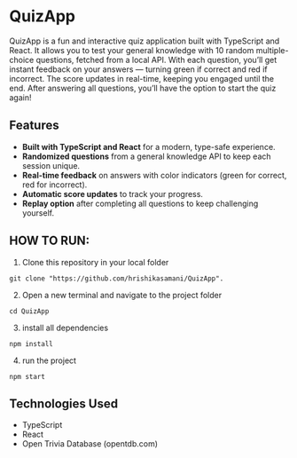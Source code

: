 # QuizApp

QuizApp is a fun and interactive quiz application built with TypeScript and React. It allows you to test your general knowledge with 10 random multiple-choice questions, fetched from a local API. With each question, you’ll get instant feedback on your answers — turning green if correct and red if incorrect. The score updates in real-time, keeping you engaged until the end. After answering all questions, you’ll have the option to start the quiz again!

## Features

- **Built with TypeScript and React** for a modern, type-safe experience.
- **Randomized questions** from a general knowledge API to keep each session unique.
- **Real-time feedback** on answers with color indicators (green for correct, red for incorrect).
- **Automatic score updates** to track your progress.
- **Replay option** after completing all questions to keep challenging yourself.

## HOW TO RUN:

 1. Clone this repository in your local folder
  ```
  git clone "https://github.com/hrishikasamani/QuizApp".
  ```
 2. Open a new terminal and navigate to the project folder
 ```
 cd QuizApp
 ```
 3. install all dependencies
 ```
 npm install
 ```
 4. run the project
 ```
 npm start
 ```

## Technologies Used
- TypeScript
- React
- Open Trivia Database (opentdb.com)
